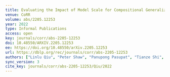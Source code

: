 ```yaml
---
title: Evaluating the Impact of Model Scale for Compositional Generalization in Semantic Parsing.
venue: CoRR
volume: abs/2205.12253
year: 2022
type: Informal Publications
access: open
key: journals/corr/abs-2205-12253
doi: 10.48550/ARXIV.2205.12253
ee: https://doi.org/10.48550/arXiv.2205.12253
url: https://dblp.org/rec/journals/corr/abs-2205-12253
authors: ["Linlu Qiu", "Peter Shaw", "Panupong Pasupat", "Tianze Shi", "Jonathan Herzig", "Emily Pitler", "Fei Sha", "Kristina Toutanova"]
sync_version: 3
cite_key: journals/corr/abs-2205-12253/Qiu/2022
---
```

